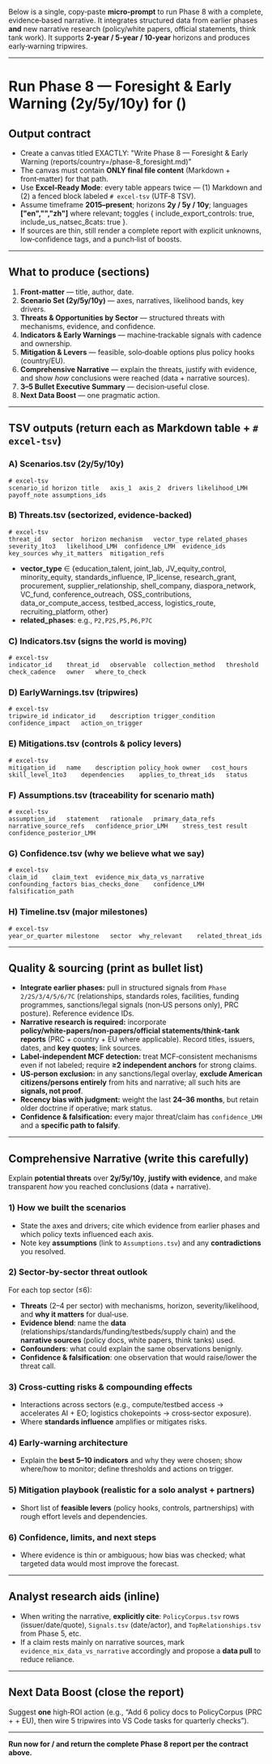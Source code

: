 Below is a single, copy‑paste **micro‑prompt** to run Phase 8 with a complete, evidence‑based narrative. It integrates structured data from earlier phases **and** new narrative research (policy/white papers, official statements, think tank work). It supports **2‑year / 5‑year / 10‑year** horizons and produces early‑warning tripwires.

---

# Run Phase 8 — Foresight & Early Warning (2y/5y/10y) for <COUNTRY> (<ISO2>)

## Output contract
- Create a canvas titled EXACTLY:
  "Write <COUNTRY> Phase 8 — Foresight & Early Warning (reports/country=<ISO2>/phase-8_foresight.md)"
- The canvas must contain **ONLY final file content** (Markdown + front‑matter) for that path.
- Use **Excel‑Ready Mode**: every table appears twice — (1) Markdown and (2) a fenced block labeled `# excel-tsv` (UTF‑8 TSV).
- Assume timeframe **2015–present**; horizons **2y / 5y / 10y**; languages **["en","<local>","zh"]** where relevant; toggles { include_export_controls: true, include_us_natsec_8cats: true }.
- If sources are thin, still render a complete report with explicit unknowns, low‑confidence tags, and a punch‑list of boosts.

---

## What to produce (sections)
1) **Front‑matter** — title, author, date.
2) **Scenario Set (2y/5y/10y)** — axes, narratives, likelihood bands, key drivers.
3) **Threats & Opportunities by Sector** — structured threats with mechanisms, evidence, and confidence.
4) **Indicators & Early Warnings** — machine‑trackable signals with cadence and ownership.
5) **Mitigation & Levers** — feasible, solo‑doable options plus policy hooks (country/EU).
6) **Comprehensive Narrative** — explain the threats, justify with evidence, and show *how* conclusions were reached (data + narrative sources).
7) **3–5 Bullet Executive Summary** — decision‑useful close.
8) **Next Data Boost** — one pragmatic action.

---

## TSV outputs (return each as Markdown table + `# excel-tsv`)

### A) Scenarios.tsv (2y/5y/10y)
```
# excel-tsv
scenario_id	horizon	title	axis_1	axis_2	drivers	likelihood_LMH	payoff_note	assumptions_ids
```

### B) Threats.tsv (sectorized, evidence‑backed)
```
# excel-tsv
threat_id	sector	horizon	mechanism	vector_type	related_phases	severity_1to3	likelihood_LMH	confidence_LMH	evidence_ids	key_sources	why_it_matters	mitigation_refs
```
- **vector_type** ∈ {education_talent, joint_lab, JV_equity_control, minority_equity, standards_influence, IP_license, research_grant, procurement, supplier_relationship, shell_company, diaspora_network, VC_fund, conference_outreach, OSS_contributions, data_or_compute_access, testbed_access, logistics_route, recruiting_platform, other}
- **related_phases**: e.g., `P2,P2S,P5,P6,P7C`

### C) Indicators.tsv (signs the world is moving)
```
# excel-tsv
indicator_id	threat_id	observable	collection_method	threshold	check_cadence	owner	where_to_check
```

### D) EarlyWarnings.tsv (tripwires)
```
# excel-tsv
tripwire_id	indicator_id	description	trigger_condition	confidence_impact	action_on_trigger
```

### E) Mitigations.tsv (controls & policy levers)
```
# excel-tsv
mitigation_id	name	description	policy_hook	owner	cost_hours	skill_level_1to3	dependencies	applies_to_threat_ids	status
```

### F) Assumptions.tsv (traceability for scenario math)
```
# excel-tsv
assumption_id	statement	rationale	primary_data_refs	narrative_source_refs	confidence_prior_LMH	stress_test	result	confidence_posterior_LMH
```

### G) Confidence.tsv (why we believe what we say)
```
# excel-tsv
claim_id	claim_text	evidence_mix_data_vs_narrative	confounding_factors	bias_checks_done	confidence_LMH	falsification_path
```

### H) Timeline.tsv (major milestones)
```
# excel-tsv
year_or_quarter	milestone	sector	why_relevant	related_threat_ids
```

---

## Quality & sourcing (print as bullet list)
- **Integrate earlier phases:** pull in structured signals from `Phase 2/2S/3/4/5/6/7C` (relationships, standards roles, facilities, funding programmes, sanctions/legal signals (non‑US persons only), PRC posture). Reference evidence IDs.
- **Narrative research is required:** incorporate **policy/white‑papers/non‑papers/official statements/think‑tank reports** (PRC + country + EU where applicable). Record titles, issuers, dates, and **key quotes**; link sources.
- **Label‑independent MCF detection:** treat MCF‑consistent mechanisms even if not labeled; require **≥2 independent anchors** for strong claims.
- **US‑person exclusion:** in any sanctions/legal overlay, **exclude American citizens/persons entirely** from hits and narrative; all such hits are **signals, not proof**.
- **Recency bias with judgment:** weight the last **24–36 months**, but retain older doctrine if operative; mark status.
- **Confidence & falsification:** every major threat/claim has `confidence_LMH` and a **specific path to falsify**.

---

## Comprehensive Narrative (write this carefully)
Explain **potential threats** over **2y/5y/10y**, **justify with evidence**, and make transparent *how* you reached conclusions (data + narrative).

### 1) How we built the scenarios
- State the axes and drivers; cite which evidence from earlier phases and which policy texts influenced each axis.
- Note key **assumptions** (link to `Assumptions.tsv`) and any **contradictions** you resolved.

### 2) Sector‑by‑sector threat outlook
For each top sector (≤6):
- **Threats** (2–4 per sector) with mechanisms, horizon, severity/likelihood, and **why it matters** for dual‑use.
- **Evidence blend**: name the **data** (relationships/standards/funding/testbeds/supply chain) and the **narrative sources** (policy docs, white papers, think tanks) used.
- **Confounders**: what could explain the same observations benignly.
- **Confidence & falsification**: one observation that would raise/lower the threat call.

### 3) Cross‑cutting risks & compounding effects
- Interactions across sectors (e.g., compute/testbed access → accelerates AI + EO; logistics chokepoints → cross‑sector exposure).
- Where **standards influence** amplifies or mitigates risks.

### 4) Early‑warning architecture
- Explain the **best 5–10 indicators** and why they were chosen; show where/how to monitor; define thresholds and actions on trigger.

### 5) Mitigation playbook (realistic for a solo analyst + partners)
- Short list of **feasible levers** (policy hooks, controls, partnerships) with rough effort levels and dependencies.

### 6) Confidence, limits, and next steps
- Where evidence is thin or ambiguous; how bias was checked; what targeted data would most improve the forecast.

---

## Analyst research aids (inline)
- When writing the narrative, **explicitly cite**: `PolicyCorpus.tsv` rows (issuer/date/quote), `Signals.tsv` (date/actor), and `TopRelationships.tsv` from Phase 5, etc.
- If a claim rests mainly on narrative sources, mark `evidence_mix_data_vs_narrative` accordingly and propose a **data pull** to reduce reliance.

---

## Next Data Boost (close the report)
Suggest **one** high‑ROI action (e.g., “Add 6 policy docs to PolicyCorpus (PRC + <COUNTRY> + EU), then wire 5 tripwires into VS Code tasks for quarterly checks”).

---

**Run now for <COUNTRY>/<ISO2> and return the complete Phase 8 report per the contract above.**

